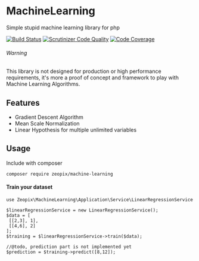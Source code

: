 # MachineLearning
Simple stupid machine learning library for php

[![Build Status](https://scrutinizer-ci.com/g/zeopix/MachineLearning/badges/build.png?b=master)](https://scrutinizer-ci.com/g/zeopix/MachineLearning/build-status/master)
[![Scrutinizer Code Quality](https://scrutinizer-ci.com/g/zeopix/MachineLearning/badges/quality-score.png?b=master)](https://scrutinizer-ci.com/g/zeopix/MachineLearning/?branch=master)
[![Code Coverage](https://scrutinizer-ci.com/g/zeopix/MachineLearning/badges/coverage.png?b=master)](https://scrutinizer-ci.com/g/zeopix/MachineLearning/?branch=master)

###### Warning
This library is not designed for production or high performance requirements, it's more a proof of concept and framework to play with Machine Learning Algorithms.

## Features
- Gradient Descent Algorithm
- Mean Scale Normalization
- Linear Hypothesis for multiple unlimited variables

## Usage
Include with composer
```
composer require zeopix/machine-learning
```

#### Train your dataset
```
use Zeopix\MachineLearning\Application\Service\LinearRegressionService

$linearRegressionService = new LinearRegressionService();
$data = [
 [[2,3], 1],
 [[4,6], 2]
];
$training = $linearRegressionService->train($data);

//@todo, prediction part is not implemented yet
$prediction = $training->predict([8,12]);
```

